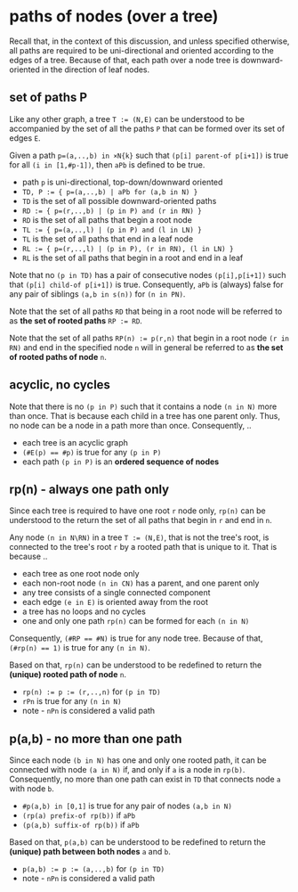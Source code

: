 
<!-- ======================================================================= -->
# paths of nodes (over a tree)

Recall that, in the context of this discussion, and unless specified otherwise,
all paths are required to be uni-directional and oriented according to the edges
of a tree. Because of that, each path over a node tree is downward-oriented in
the direction of leaf nodes.

<!-- ======================================================================= -->
## set of paths P

Like any other graph, a tree `T := (N,E)` can be understood to be accompanied
by the set of all the paths `P` that can be formed over its set of edges `E`.

Given a path `p=(a,..,b) in ×N{k}` such that `(p[i] parent-of p[i+1])`
is true for all `(i in [1,#p-1])`, then `aPb` is defined to be true.

* path `p` is uni-directional, top-down/downward oriented
* `TD, P := { p=(a,..,b) | aPb for (a,b in N) }`
* `TD` is the set of all possible downward-oriented paths
* `RD := { p=(r,..,b) | (p in P) and (r in RN) }`
* `RD` is the set of all paths that begin a root node
* `TL := { p=(a,..,l) | (p in P) and (l in LN) }`
* `TL` is the set of all paths that end in a leaf node
* `RL := { p=(r,..,l) | (p in P), (r in RN), (l in LN) }`
* `RL` is the set of all paths that begin in a root and end in a leaf

Note that no `(p in TD)` has a pair of consecutive nodes `(p[i],p[i+1])` such
that `(p[i] child-of p[i+1])` is true. Consequently, `aPb` is (always) false
for any pair of siblings `(a,b in s(n))` for `(n in PN)`.

Note that the set of all paths `RD` that being in a root node will be referred
to as **the set of rooted paths** `RP := RD`.

Note that the set of all paths `RP(n) := p(r,n)` that begin in a root node
`(r in RN)` and end in the specified node `n` will in general be referred
to as **the set of rooted paths of node** `n`.

<!-- ======================================================================= -->
## acyclic, no cycles

Note that there is no `(p in P)` such that it contains a node `(n in N)` more
than once. That is because each child in a tree has one parent only. Thus, no
node can be a node in a path more than once. Consequently, ..

* each tree is an acyclic graph
* `(#E(p) == #p)` is true for any `(p in P)`
* each path `(p in P)` is an **ordered sequence of nodes**

<!-- ======================================================================= -->
## rp(n) - always one path only

Since each tree is required to have one root `r` node only, `rp(n)` can be
understood to the return the set of all paths that begin in `r` and end in `n`.

Any node `(n in N\RN)` in a tree `T := (N,E)`, that is not the tree's root,
is connected to the tree's root `r` by a rooted path that is unique to it.
That is because ..

* each tree as one root node only
* each non-root node `(n in CN)` has a parent, and one parent only
* any tree consists of a single connected component
* each edge `(e in E)` is oriented away from the root
* a tree has no loops and no cycles
* one and only one path `rp(n)` can be formed for each `(n in N)`

Consequently, `(#RP == #N)` is true for any node tree.
Because of that, `(#rp(n) == 1)` is true for any `(n in N)`.

Based on that, `rp(n)` can be understood to be redefined to return
the **(unique) rooted path of node** `n`.

* `rp(n) := p := (r,..,n)` for `(p in TD)`
* `rPn` is true for any `(n in N)`
* note - `nPn` is considered a valid path

<!-- ======================================================================= -->
## p(a,b) - no more than one path

Since each node `(b in N)` has one and only one rooted path, it can be connected
with node `(a in N)` if, and only if `a` is a node in `rp(b)`. Consequently, no
more than one path can exist in `TD` that connects node `a` with node `b`.

* `#p(a,b) in [0,1]` is true for any pair of nodes `(a,b in N)`
* `(rp(a) prefix-of rp(b))` if `aPb`
* `(p(a,b) suffix-of rp(b))` if `aPb`

Based on that, `p(a,b)` can be understood to be redefined to return
the **(unique) path between both nodes** `a` and `b`.

* `p(a,b) := p := (a,..,b)` for `(p in TD)`
* note - `nPn` is considered a valid path
